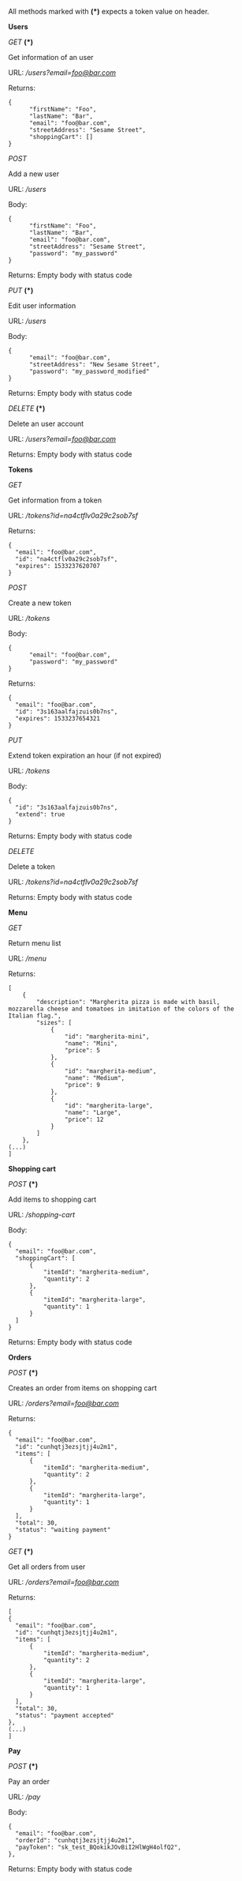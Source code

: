 All methods marked with **(*)** expects a token value on header.

**Users**

*GET* **(*)**

Get information of an user

URL: */users?email=foo@bar.com*

Returns:

    {
          "firstName": "Foo",
          "lastName": "Bar",
          "email": "foo@bar.com",
          "streetAddress": "Sesame Street",
          "shoppingCart": []
    }
    
*POST*

Add a new user

URL: */users*

Body:

    {
          "firstName": "Foo",
          "lastName": "Bar",
          "email": "foo@bar.com",
          "streetAddress": "Sesame Street",
          "password": "my_password"
    }

Returns: Empty body with status code

*PUT* **(*)**

Edit user information

URL: */users*

Body:

    {
          "email": "foo@bar.com",
          "streetAddress": "New Sesame Street",
          "password": "my_password_modified"
    }

Returns: Empty body with status code

*DELETE* **(*)**

Delete an user account

URL: */users?email=foo@bar.com*

Returns: Empty body with status code

**Tokens**

*GET*

Get information from a token

URL: */tokens?id=na4ctflv0a29c2sob7sf*

Returns:

    {
      "email": "foo@bar.com",
      "id": "na4ctflv0a29c2sob7sf",
      "expires": 1533237620707
    }


*POST*

Create a new token

URL: */tokens*

Body:

    {
          "email": "foo@bar.com",
          "password": "my_password"
    }

Returns:

    {
      "email": "foo@bar.com",
      "id": "3s163aalfajzuis0b7ns",
      "expires": 1533237654321
    }


*PUT*

Extend token expiration an hour (if not expired)

URL: */tokens*

Body:

    {
      "id": "3s163aalfajzuis0b7ns",
      "extend": true
    }

Returns: Empty body with status code

*DELETE*

Delete a token

URL: */tokens?id=na4ctflv0a29c2sob7sf*

Returns: Empty body with status code

**Menu**

*GET*

Return menu list

URL: */menu*

Returns:

    [
        {
            "description": "Margherita pizza is made with basil, mozzarella cheese and tomatoes in imitation of the colors of the Italian flag.",
            "sizes": [
                {
                    "id": "margherita-mini",
                    "name": "Mini",
                    "price": 5
                },
                {
                    "id": "margherita-medium",
                    "name": "Medium",
                    "price": 9
                },
                {
                    "id": "margherita-large",
                    "name": "Large",
                    "price": 12
                }
            ]
        },
    (...)
    ]

**Shopping cart**

*POST* **(*)**

Add items to shopping cart

URL: */shopping-cart*

Body:

    {
      "email": "foo@bar.com",
      "shoppingCart": [
          {
              "itemId": "margherita-medium",
              "quantity": 2
          },
          {
              "itemId": "margherita-large",
              "quantity": 1
          }
      ]
    }

Returns: Empty body with status code

**Orders**

*POST* **(*)**

Creates an order from items on shopping cart

URL: */orders?email=foo@bar.com*

Returns:

    {
      "email": "foo@bar.com",
      "id": "cunhqtj3ezsjtjj4u2m1",
      "items": [
          {
              "itemId": "margherita-medium",
              "quantity": 2
          },
          {
              "itemId": "margherita-large",
              "quantity": 1
          }
      ],
      "total": 30,
      "status": "waiting payment"
    }

*GET* **(*)**

Get all orders from user

URL: */orders?email=foo@bar.com*

Returns:

    [
    {
      "email": "foo@bar.com",
      "id": "cunhqtj3ezsjtjj4u2m1",
      "items": [
          {
              "itemId": "margherita-medium",
              "quantity": 2
          },
          {
              "itemId": "margherita-large",
              "quantity": 1
          }
      ],
      "total": 30,
      "status": "payment accepted"
    },
    (...)
    ]

**Pay**

*POST* **(*)**

Pay an order

URL: */pay*

Body:

    {
      "email": "foo@bar.com",
      "orderId": "cunhqtj3ezsjtjj4u2m1",
      "payToken": "sk_test_BQokikJOvBiI2HlWgH4olfQ2",
    },

Returns: Empty body with status code
